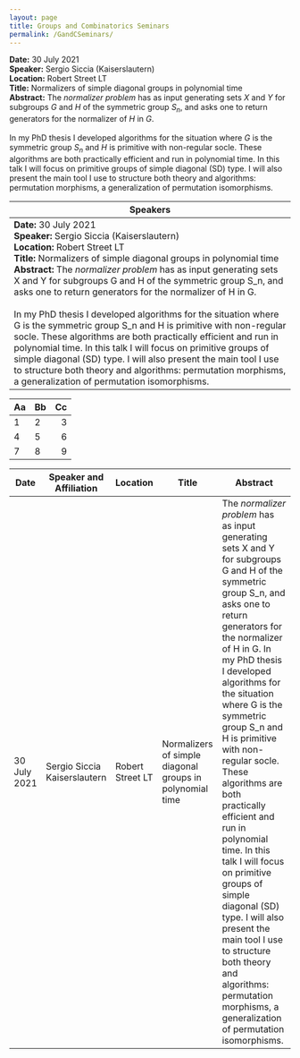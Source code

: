 ```yaml
---
layout: page
title: Groups and Combinatorics Seminars
permalink: /GandCSeminars/
---
```


**Date:** 30 July 2021</br>
**Speaker:** Sergio Siccia (Kaiserslautern)</br>
**Location:** Robert Street LT</br>
**Title:** Normalizers of simple diagonal groups in polynomial time</br>
**Abstract:** The *normalizer problem* has as input generating sets $X$ and $Y$ for subgroups $G$ and $H$ of the symmetric group $S_n$, and asks one to return generators for the normalizer of $H$ in $G$.</br>
</br>
In my PhD thesis I developed algorithms for the situation where $G$ is the symmetric group $S_n$ and $H$ is primitive with non-regular socle. These algorithms are both practically efficient and run in polynomial time. In this talk I will focus on primitive groups of simple diagonal (SD) type. I will also present the main tool I use to structure both theory and algorithms: permutation morphisms, a generalization of permutation isomorphisms.

|Speakers|
|------------------------------------------------|
|**Date:** 30 July 2021<br>                                                     **Speaker:** Sergio Siccia (Kaiserslautern)<br>                                 **Location:** Robert Street LT<br>                                              **Title:** Normalizers of simple diagonal groups in polynomial time<br>         **Abstract:** The *normalizer problem* has as input generating sets X and Y for subgroups G and H of the symmetric group S_n, and asks one to return generators for the normalizer of H in G.<br><br>                                          In my PhD thesis I developed algorithms for the situation where G is the symmetric group S_n and H is primitive with non-regular socle. These algorithms are both practically efficient and run in polynomial time. In this talk I will focus on primitive groups of simple diagonal (SD) type. I will also present the main tool I use to structure both theory and algorithms: permutation morphisms, a generalization of permutation isomorphisms.|

|Aa|Bb|Cc|
|--|:-|-:|
|1|2|3|
|4|5|6|
|7|8|9| 


|Date|Speaker and Affiliation|Location|Title|Abstract|
|----|-----------------------|--------|-----|--------|
|30 July 2021|Sergio Siccia Kaiserslautern|Robert Street LT|Normalizers of simple diagonal groups in polynomial time|The *normalizer problem* has as input generating sets X and Y for subgroups G and H of the symmetric group S_n, and asks one to return generators for the normalizer of H in G. In my PhD thesis I developed algorithms for the situation where G is the symmetric group S_n and H is primitive with non-regular socle. These algorithms are both practically efficient and run in polynomial time. In this talk I will focus on primitive groups of simple diagonal (SD) type. I will also present the main tool I use to structure both theory and algorithms: permutation morphisms, a generalization of permutation isomorphisms.|


